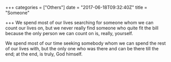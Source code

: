 +++
categories = ["Others"]
date = "2017-06-18T09:32:40Z"
title = "Someone"

+++
We spend most of our lives searching for someone whom we can count our lives on, but we never really find someone who quite fit the bill because the only person we can count on is, really, yourself.

We spend most of our time seeking somebody whom we can spend the rest of our lives with, but the only one who was there and can be there till the end; at the end, is truly, God himself.